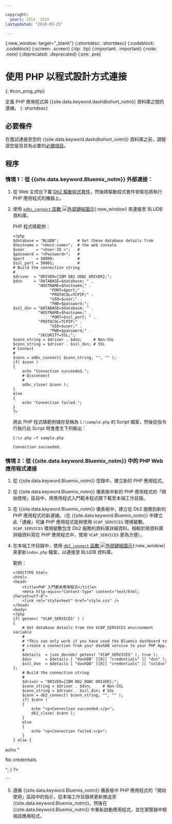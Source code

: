 ```yaml
---

copyright:
  years: 2014, 2019
lastupdated: "2018-09-25"

---
```


<!-- Attribute definitions --> 
{:new_window: target="_blank"}
{:shortdesc: .shortdesc}
{:codeblock: .codeblock}
{:screen: .screen}
{:tip: .tip}
{:important: .important}
{:note: .note}
{:deprecated: .deprecated}
{:pre: .pre}

# 使用 PHP 以程式設計方式連接
{: #con_prog_php}

定義 PHP 應用程式與 {{site.data.keyword.dashdbshort_notm}} 資料庫之間的連線。
{: shortdesc}

## 必要條件

在嘗試連接至您的 {{site.data.keyword.dashdbshort_notm}} 資料庫之前，請驗證您是否具有必要的[必備項目](connecting.html#prereqs)。

<!-- Before you can connect to your database, you must perform the following steps:

- [Verify prerequisites](prereqs.html), including installing driver packages, configuring your local environment, and downloading SSL certificates (if needed)
- Collect [connection information](credentials.html), including database details such as host name and port numbers, and connection credentials such as user ID and password -->

## 程序

### 情境 1：從 {{site.data.keyword.Bluemix_notm}} 外部連接：
        
1. 從 Web 主控台下載 [Db2 驅動程式套件](driver_pkg.html)，然後將驅動程式套件安裝在將執行 PHP 應用程式的機器上。
                
2. 使用 [`odbc_connect` 函數 ![外部鏈結圖示](../../../icons/launch-glyph.svg "外部鏈結圖示")](http://php.net/manual/en/function.odbc-connect.php){:new_window} 來連接至 BLUDB 資料庫。
    
   PHP 程式碼範例：

   ```
   <?php
   $database = "BLUDB";        # Get these database details from
   $hostname = "<Host-name>";  # the web console
   $user     = "<User-ID >";   #
   $password = "<Password>";   #
   $port     = 50000;          #
   $ssl_port = 50001;          #
   # Build the connection string
   #
   $driver  = "DRIVER={IBM DB2 ODBC DRIVER};";
   $dsn     = "DATABASE=$database; " .
              "HOSTNAME=$hostname;" .
                   "PORT=$port;" .
                   "PROTOCOL=TCPIP;" .
                   "UID=$user;" .
                   "PWD=$password;";
   $ssl_dsn = "DATABASE=$database; " .
              "HOSTNAME=$hostname;" .
                   "PORT=$ssl_port; " .
              "PROTOCOL=TCPIP;" .
                   "UID=$user;" .
                   "PWD=$password;" .
              "SECURITY=SSL;";
   $conn_string = $driver . $dsn;     # Non-SSL
   $conn_string = $driver . $ssl_dsn; # SSL
   # Connect
   #
   $conn = odbc_connect( $conn_string, "", "" );
   if( $conn )
   {
       echo "Connection succeeded.";
       # Disconnect
       #
       odbc_close( $conn );
   }
   else
   {
       echo "Connection failed.";
   }
   ?>
   ```

   將此 PHP 程式碼範例儲存至稱為 `C:\sample.php` 的 Script 檔案，然後從指令行執行此 Script 時會產生下列輸出：

   ```
   C:\> php –f sample.php

   Connection succeeded.
   ```

### 情境 2：從 {{site.data.keyword.Bluemix_notm}} 中的 PHP Web 應用程式連接

1. 從 {{site.data.keyword.Bluemix_notm}} 型錄中，建立新的 PHP 應用程式。
        
2. 從 {{site.data.keyword.Bluemix_notm}} 儀表板中新的 PHP 應用程式的「開始使用」區段中，將應用程式入門範本程式碼下載至本端工作目錄。
        
3. 在 {{site.data.keyword.Bluemix_notm}} 儀表板中，建立從 Db2 服務到新的 PHP 應用程式的新連線。（在 {{site.data.keyword.Bluemix_notm}} 中建立此「連線」可讓 PHP 應用程式能夠使用 `VCAP_SERVICES` 環境變數。`VCAP_SERVICES` 環境變數包含 Db2 服務的資料庫詳細資料。相較於將資料庫詳細資料寫在 PHP 應用程式中，使用 `VCAP_SERVICES` 更為方便）。
        
4. 在本端工作目錄中，使用 [`db2_connect` 函數 ![外部鏈結圖示](../../../icons/launch-glyph.svg "外部鏈結圖示")](http://php.net/manual/en/function.db2-connect.php){:new_window} 來更新`index.php` 檔案，以連接至 BLUDB 資料庫。
        
   範例：

   ```
   <!DOCTYPE html>
   <html>
   <head>
       <title>PHP 入門範本應用程式</title>
       <meta http-equiv="Content-Type" content="text/html; charset=utf-8">
       <link rel="stylesheet" href="style.css" />
   </head>
   <body>
   <?php
   if( getenv( "VCAP_SERVICES" ) )
   {
       # Get database details from the VCAP_SERVICES environment variable
       #
       # *This can only work if you have used the Bluemix dashboard to 
       # create a connection from your dashDB service to your PHP App.
       #
       $details  = json_decode( getenv( "VCAP_SERVICES" ), true );
       $dsn      = $details [ "dashDB" ][0][ "credentials" ][ "dsn" ];
       $ssl_dsn  = $details [ "dashDB" ][0][ "credentials" ][ "ssldsn" ];
       # Build the connection string
       #
       $driver = "DRIVER={IBM DB2 ODBC DRIVER};";
       $conn_string = $driver . $dsn;     # Non-SSL
       $conn_string = $driver . $ssl_dsn; # SSL
       $conn = db2_connect( $conn_string, "", "" );
       if( $conn )
       {
           echo "<p>Connection succeeded.</p>";
           db2_close( $conn );
       }
       else
       {
           echo "<p>Connection failed.</p>";
       }
   } else {
echo "<p>No credentials.</p>";
   }
   ?>
   </body>
   </html>
   ```

5. 遵循 {{site.data.keyword.Bluemix_notm}} 儀表板中 PHP 應用程式的「開始使用」區段中的指示，從本端工作目錄將更新推送至 {{site.data.keyword.Bluemix_notm}}。然後在 {{site.data.keyword.Bluemix_notm}} 中重新啟動應用程式，並在瀏覽器中檢視該應用程式。


